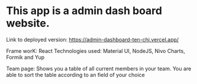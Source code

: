 # This app is a admin dash board website.

Link to deployed version: https://admin-dashboard-ten-chi.vercel.app/

Frame worK: React
Technologies used: Material UI, NodeJS, Nivo Charts, Formik and Yup

Team page: Shows you a table of all current members in your team. You are able to sort the table according to an field of your choice
